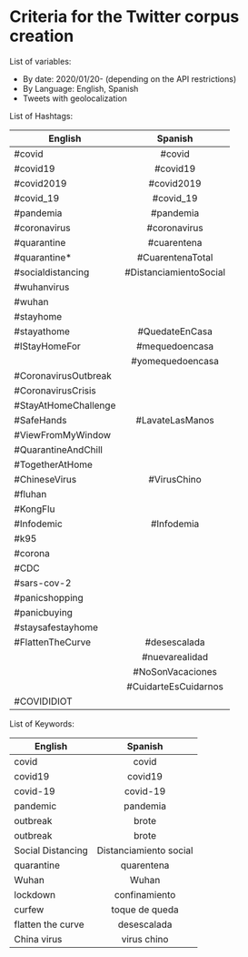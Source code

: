 # Criteria for the Twitter corpus creation 

List of variables: 

* By date: 2020/01/20- (depending on the API restrictions)
* By Language: English, Spanish
* Tweets with geolocalization

List of Hashtags: 

| English       | Spanish       | 
| ------------- |:-------------:| 
| #covid        | #covid        | 
| #covid19      | #covid19      |  
| #covid2019    | #covid2019    |
| #covid_19     | #covid_19     |
| #pandemia     | #pandemia     | 
| #coronavirus  | #coronavirus  |
| #quarantine   | #cuarentena   |
| #quarantine*  | #CuarentenaTotal|
| #socialdistancing| #DistanciamientoSocial|
| #wuhanvirus   |               |
| #wuhan        |               |
| #stayhome     |               |
| #stayathome   | #QuedateEnCasa |
| #IStayHomeFor |#mequedoencasa|
|               |#yomequedoencasa|
| #CoronavirusOutbreak |          |
| #CoronavirusCrisis |       |
| #StayAtHomeChallenge |         |
| #SafeHands    | #LavateLasManos |
| #ViewFromMyWindow|             |
| #QuarantineAndChill|           |
| #TogetherAtHome|               |
| #ChineseVirus | #VirusChino   |
| #fluhan       |               |
| #KongFlu      |               |
| #Infodemic    |  #Infodemia   |           
| #k95          | |
| #corona       | |
|#CDC           |
|#sars-cov-2    |
|#panicshopping |                    
|#panicbuying   |
|#staysafestayhome|
| #FlattenTheCurve | #desescalada |
| | #nuevarealidad |
| | #NoSonVacaciones |
| | #CuidarteEsCuidarnos |
|#COVIDIDIOT |  |

List of Keywords: 

| English       | Spanish       | 
| ------------- |:-------------:| 
| covid        | covid        | 
| covid19      | covid19      | 
| covid-19      | covid-19    | 
| pandemic      | pandemia   | 
| outbreak      |  brote     | 
| outbreak      |  brote     | 
| Social Distancing |  Distanciamiento social  | 
| quarantine | quarentena |
| Wuhan | Wuhan  |
| lockdown | confinamiento  |
| curfew| toque de queda |
| flatten the curve | desescalada |
| China virus | virus chino |

